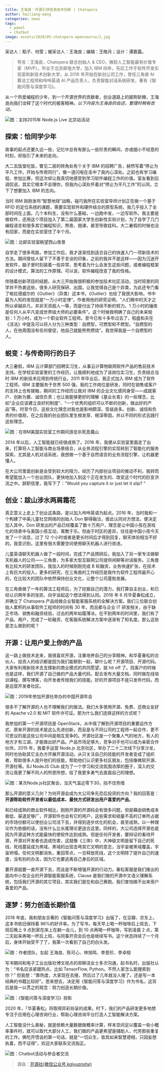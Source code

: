 ```yaml
---
title: 王海良：开源引领信息技术创新 | Chatopera
author: hailiang-wang
categories: news
tags:
  - panel
  - chatbot
image: assets/2020/05-chatopera-opensource/1.jpg
---
```



采访人：稻子、何莹；被采访人：王海良；编辑：王皓月；设计：谭嘉露。

> 导言：王海良，Chatopera 联合创始人 & CEO，微软人工智能最有价值专家（MVP）。毕业于北京邮电大学，加入 IBM 四年，先后工作于软件开发实验室和新技术创新大学，从 2016 年开始在新创公司工作，曾任三角兽 AI 算法工程师和呤呤英语 AI 产品负责人，负责智能对话系统研发，著有《智能问答与深度学习》。

从一个热爱编程的少年，到一个开源世界的贡献者，创业道路上的披荆斩棘，王海良向我们诠释了这个时代的极客精神。_以下内容为王海良的自述，整理时稍有改动。_

![图：主持2015年 Node.js Live 北京站活动](/assets/2020/05-chatopera-opensource/1.jpg)

## 探索：恰同学少年

故事的起点还要久远一些，记忆中总有有那么一些珍贵的瞬间，亦或细小不经意的时刻，却指引了未来的走向。

大二去饭堂吃饭，瞥见二层的转角处有个关于 IBM 的招聘广告，赫然写着“停止为平凡工作，开始与传奇同行”，像一道闪电在击中了我内心深处。之前也有学习编程、参加比赛，但这次却让我真切地感受到学习软件编程工作的价值。室友看到后调侃说，其实它根本不会理你，但我内心深处怀着对“停止为平凡工作”的认同，立下了想要加入 IBM 的志向。

当时 IBM 刚刚发布“智慧地球”战略，碰巧我所在实验室导师计划正在做一个基于 RFID 的定位系统的课题，需要实现软件和硬件结合的原型系统，我几乎投入了全部时间在上面。几个本科生，没有什么基础，一边跑中发，一边写软件。我主要是做软件，还用这个项目加入了第二届国家大学生创新性实验计划，为了自学了几门编程语言和很多其它编程知识，熬夜、翘课，甚至导致挂科。大二暑假的时候也没有回家，而是在实验室住了半个月。

![图：北邮实验室眺望西山夜景](/assets/2020/05-chatopera-opensource/2.jpg)

自学走了很多弯路，参加工作后，我才逐渐找到适合自己的快速入门一项新技术的方法。期间曾给人留下了不善于言谈的印象，之前的我并不是这样——因为沉迷开发软件，脑子里时刻装着一些异常，思考着为什么会发生这些问题，或者编程框架的设计模式，算法的工作原理。可以说，软件编程改变了我的性格。

伴随着创新项目的结题，从大三开始我很积极的参加技术社区活动，当时班里的同学并不热衷这些，很多人研究保研、出国，让我觉得自己是个异类，为此还专门看了格拉德威尔的《Outlier》（异类）这本书，《Outlier》也给了我很大影响，书中最为人知的发现就是“一万小时定律”，作者用他的研究证明，“人们眼中的天才之所以卓越非凡，并非天资超人一等，而是付出了持续不断的努力。1 万小时的锤炼是任何人从平凡变成世界级大师的必要条件”。这个时候我明确了自己的未来规划：1 万小时，成为一个职业软件工程师。至今已有十多年过去了，稻盛和夫在《活法》中提及可以将人分为三种类型：自燃型，可燃型和不燃型。“自燃型的人，在他周围没有任何督促，他自己就能熊熊燃烧”。我觉得我是一个自燃型的人。

## 蜕变：与传奇同行的日子

大三暑假，IBM 云计算部门招聘实习生，从事云计算物联网软件产品的售前技术支持。在学校实验室里的工作经历，让我顺利地成为了该岗位实习生，负责结合当时 IBM 的新技术应用到传统行业。2011 年毕业后，我正式加入 IBM 成为了软件工程师。IBM 主要服务于世界 500 强，我的工作岗位是研发，同时在销售或客户的支持上也有接触，期间的工作经历让我对 IBM 的企业文化感同身受——成就客户、创新为要、诚信负责；也让我能够更好的理解《基业长青》的一些理念，比如“企业应该建立良好的制度”、“一个优秀的组织可以不断的创新，做出好的产品”等。时至今日，这些文化理念对我也是影响颇深，受益良多。创新、诚信和负责的价值观，在之后我的创业团队里生根发芽、根深蒂固，并以不同的形式去践行这些理念。

![图：在IBM美国实验室工作期间游览杀死恶魔山](/assets/2020/05-chatopera-opensource/3.jpg)

2014 年以后，人工智能就已经很成熟了。2016 年，我便从实验室里面走了出来，打算将人工智能与商业场景结合，从业务流程引擎的实现转到了智能化的服务探索，尤其是人机对话系统，我想做一个基于自然语言的业务流程引擎，让机器更懂人。

在大公司里面创新是会受到较大的阻力，经历了内部创业项目的推动不利，我转而希望能加入一个创业团队，更快地加入到这个正在发生的、改变这个时代的巨变洪流之中。辞职信里，我写下了：”Would you capture it or just let it slip? “

## 创业：跋山涉水两肩霜花

真正意义上走上了创业这条路，是以加入呤呤英语为起点。2016 年，当时我和一个构建了中美儿童社交网络的创始人 Don 聊得融洽，彼此认同对方想法，便决定加入其中。Don 研发出的产品已经覆盖了数十万用户，理念是让中国小孩在游戏化的场景中与美国小孩互动，寓教于乐。但由于时区的差异，往往是中国小孩今天发了一个消息，过了 12 个小时或者是更长时间后才得到回复，聊天体验相当不好的。我意识到，这里有很大需要空间使用聊天机器人进行改进。

儿童英语聊天机器人做了一段时间，完成了产品预研后，我加入了另一家专注做聊天机器人的公司——三角兽，为多家大型互联网公司提供闲聊等对话服务。三角兽有比较大的研发团队，我加入的时候刚刚完成 B 轮融资，业务快速扩张，在技术上有巨大的投入，更多的研究，在三角兽的工作经历是我作为软件工程师最开心的，在比较大的团队中依然保持创业文化，让整个公司蓬勃发展。

在三角兽做了一年的算法工程师后，为了挖掘自己的潜力，我打算自主创业，和已经认识两年多的张凯、向宇谈起这个想法得到认同。2018 年 6 月华夏春松成立，并确立了 Chatopera 产品线做企业智能客服系统的全解决方案。我们三位联合创始人累积的从事软件工程师的时间有 30 年，而且都与企业 IT 研发相关，由于缺乏市场、销售和融资经验，过去的两年如履薄冰。在不到两年的时间里，我们有了产品、用户，完成了一轮融资，在客服系统解决方案中逐渐有了知名度。那么这些是怎么做到的呢？

## 开源：让用户爱上你的产品

这一路上做技术走来，我很喜欢开源，注重培养自己的分享精神。和华夏春松的合伙人、投资人的结识都是因为我们能聊到一起，聊什么呢？开源项目、开源代码。大家有利用新技术去支撑新的商业模式的共同愿望，就 hit off 了。找客户的时候也是这样，我们开源了自己做的产品大量代码，配合发布大量文档，同时做在线培训课程、撰写博客，向开发者传授我们的技能。好的开源项目不是只发布代码，而是运营开发者社区。

![图：2019年参加开源社举办的中国开源年会](/assets/2020/05-chatopera-opensource/4.jpg)

很多不了解开源的人也不理解我们的做法。我们大多使用开源、免费、还商业友好的 Apache v2.0 和 MIT 软件许可证。那为什么我们选择这样的方式呢？

我参加的第一个开源项目是 OpenStack，从中我了解到开源项目的重要运作方式、原来开源的技术是这么先进创新，而且是与不同公司的工程师一起合作，更不可思议的是这些公司中间是相互竞争的。开源社区是一个聚集人气的地方，有人的地方才有江湖，才能做出好产品。产品市场足够大，竞争对手也可以成为亲密合作伙伴。2015 年，我着手运营 Node.js 北京社区，举办了二十二次线下分享沙龙，同时也协助其它主办方开展开源活动。从只关注自己的技能的开发者变成了组织者，帮助很多人提升他们的技能，帮助他们认识更多社区朋友，包括像微软开源、开源社等。BJ NodeJS Club 成为了一个学习和交流氛围浓厚的圈子，深入的交流让我更了解不同人的所思所想，给了我更多勇气去直面自己的理想。

![图：某次Node.js社区聚会，当天气温近零下30，挡不住热情](/assets/2020/05-chatopera-opensource/5.jpg)

那么开源的意义几何？为何开源会成为大公司争先恐后投资的方向？我的回答是：**开源帮助软件开发者以最低成本、最快方式研发出用户喜爱的产品**。

和已经成熟的商业软件相比，刚刚开源的开源码会有很多问题，但是藉由销售成本极低、渠道足够广，开源软件也会有它的用户，这些需求和销量不高的订单所占据的市场份额可以使创业公司活下去，并得到逐步优化的机会，直至成熟，以一种理论作为依据的话，没有什么比长尾理论更适合这里。同样的，大公司选择开源也是因为开源这种方式能最快的使软件达到成熟。但是任何开发者，要辩证的看待开源，开源对开发者也造成伤害，这就像《三体》中，大神级文明是留下自己的死线，死线蔓延成为黑域，黑域的出现击垮其它文明的意志，当宇宙被黑域覆盖，宇宙坍塌，任何文明都消失，重回零点，一旦释放死线，这个文明除了提升自己的速度，没有别的办法，因为它也要逃离自己身后的区域。

要开源就要一直开源下去，而且是不断增强开源的行动力。春松客服是我们推出的面向中小型企业的开源智能客服系统，Clause 是我们做的开源中文语义理解系统，包括我们开源的其它项目，其实我们是在和自己赛跑，我们害怕做不出来用户喜爱的产品。

## 逐梦：努力创造长期价值

2018 年底，我和朋友合著的《智能问答与深度学习》出版了，在豆瓣、京东上，这本书依旧保持着 98%的好评率。为了写书，每天早上喝一杯咖啡后上班去，下班后晚上 9 点到家在床上在躺一会儿，到 10 点再喝一杯咖啡，写到凌晨 2 点，第二天起来再喝一杯后上班，与同事开完会后也是继续写书。这个状态持续了一个月后，身体开始受不了了，我第一次看到了自己的白头发。

![图：作者团队，左起 王海良、陈可心、林旭鸣、李思珍、李卓桓](/assets/2020/05-chatopera-opensource/6.jpg)

写书期间和电子工业出版社博文视点的郑柳洁女士多次沟通，起书名时，出版社认为：“书名应该紧跟热点，比如 TensorFlow, Python。不然人家怎么能搜索到你？” 但我想：“靠热度，大家现在去搜，然后过了几年就没人搜了。还是写一本经典的书籍比较好”。思来想去，决定用《智能问答与深度学习》作为书名，这背后是我一以贯之的观念：努力创造长期价值。

![图：《智能问答与深度学习》掠影](/assets/2020/05-chatopera-opensource/7.jpg)

2020 年，「华夏春松」将取得异彩纷呈的成果。时下，我们的产品研发更多地想专注于应用在心理咨询行业，帮助心理咨询平台打造人工智能解决方案。

人工智能没什么奥秘，就是依赖大量数据做概率计算，样本空间足以覆盖一些小概率事件时，就可以取代大部分人工，我们做的产品更希望是辅助人，代劳那些重复的工作。佛陀开悟说的第一句话，就是“一切众生，皆具如来智慧德相，只因妄想执着，而不证得”，欢迎大家联系交流指正。

![图：Chatbot活动与参会者交流](/assets/2020/05-chatopera-opensource/8.jpg)

> 源自：[开源社(微信公众号 _kaiyuanshe_)](https://mp.weixin.qq.com/s/UQCnbtTb3YPTb-EgfQhHNQ)